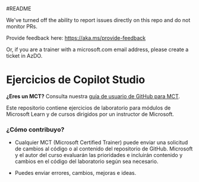 #README

We've turned off the ability to report issues directly on this repo and do not monitor PRs.

Provide feedback here: https://aka.ms/provide-feedback

Or, if you are a trainer with a microsoft.com email address, please create a ticket in AzDO.

# Ejercicios de Copilot Studio

**¿Eres un MCT?** Consulta nuestra [guía de usuario de GitHub para MCT](https://microsoftlearning.github.io/MCT-User-Guide/).

Este repositorio contiene ejercicios de laboratorio para módulos de Microsoft Learn y de cursos dirigidos por un instructor de Microsoft.

### ¿Cómo contribuyo?

- Cualquier MCT (Microsoft Certified Trainer) puede enviar una solicitud de cambios al código o al contenido del repositorio de GitHub. Microsoft y el autor del curso evaluarán las prioridades e incluirán contenido y cambios en el código del laboratorio según sea necesario.

- Puedes enviar errores, cambios, mejoras e ideas. 
